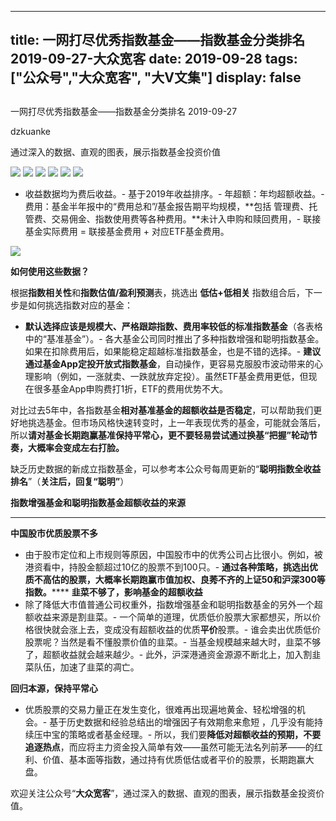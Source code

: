 
---
title:   一网打尽优秀指数基金——指数基金分类排名 2019-09-27-大众宽客
date: 2019-09-28
tags: ["公众号","大众宽客", "大V文集"]
display: false
---


## 



一网打尽优秀指数基金——指数基金分类排名 2019-09-27




dzkuanke




通过深入的数据、直观的图表，展示指数基金投资价值




<img class="rich_pages" data-ratio="1.6335540838852096" data-s="300,640" src="https://mmbiz.qpic.cn/mmbiz_png/PKw3FQPmhIjdJ6VHRxZbJvYK2q0cjpUZw1lP3FPWVAJRK6iaKDIeuP0OXF3FX0KhRH25nRWoPc5IOTGdoeEFUfw/640?wx_fmt=png" data-type="png" data-w="906" style=""/>

<img class="rich_pages" data-ratio="1.051454138702461" data-s="300,640" src="https://mmbiz.qpic.cn/mmbiz_png/PKw3FQPmhIjdJ6VHRxZbJvYK2q0cjpUZmdIMzw8AbnKMG1GRyYW4TE0ia6Ssrk7LCR1bYoPOd2jFl5lWd5B1ESg/640?wx_fmt=png" data-type="png" data-w="894" style=""/>

<img class="rich_pages" data-ratio="1.483370288248337" data-s="300,640" src="https://mmbiz.qpic.cn/mmbiz_png/PKw3FQPmhIjdJ6VHRxZbJvYK2q0cjpUZIvbc8wTxWtefkO6wPIoem2u9Ap83EVRSB8Ojd1AiawcQxBaTHkiaLQFQ/640?wx_fmt=png" data-type="png" data-w="902" style=""/>

<img class="rich_pages" data-ratio="1.2971175166297118" data-s="300,640" src="https://mmbiz.qpic.cn/mmbiz_png/PKw3FQPmhIjdJ6VHRxZbJvYK2q0cjpUZEWiaD7ge0m49l2RmOxo9a8Qou1iaibProibEBFkOL1wN2VD7dFy91cic7Kw/640?wx_fmt=png" data-type="png" data-w="902" style=""/>

<img class="rich_pages" data-ratio="1.0022075055187638" data-s="300,640" src="https://mmbiz.qpic.cn/mmbiz_png/PKw3FQPmhIjdJ6VHRxZbJvYK2q0cjpUZqJcVXnaic81zjjXPN0yryYEekkOVmHkOA3KdyJt8nTIoOjEdfpZB8Mw/640?wx_fmt=png" data-type="png" data-w="906" style=""/>

<img class="rich_pages" data-ratio="0.8641425389755011" data-s="300,640" src="https://mmbiz.qpic.cn/mmbiz_png/PKw3FQPmhIjdJ6VHRxZbJvYK2q0cjpUZdNrqL9vRoicjuTicOEwHFDMiaRa6hUsIZAkHsUJCoU0NcIvr4osbkvdfQ/640?wx_fmt=png" data-type="png" data-w="898" style=""/>


- 收益数据均为费后收益。- 基于2019年收益排序。- 年超额：年均超额收益。- 费用：基金半年报中的“费用总和”/基金报告期平均规模，**包括 管理费、托管费、交易佣金、指数使用费等各种费用。**未计入申购和赎回费用，- 联接基金实际费用 = 联接基金费用 + 对应ETF基金费用。


<img class="rich_pages" data-ratio="0.3739352640545145" data-s="300,640" src="https://mmbiz.qpic.cn/mmbiz_png/PKw3FQPmhIjRfZpR3LYic93G9bLic2bFpgJnJdJe0VWH3Z1CpISTgM0CNibDTEC3icib110gqMOxNWdic0SBNgsAz5kg/640?wx_fmt=png" data-type="png" data-w="1174" style=""/>





**如何使用这些数据？**



根据**指数相关性**和**指数估值/盈利预测**表，挑选出&nbsp;**低估+低相关** 指数组合后，下一步是如何挑选指数对应的基金：
- **默认选择应该是规模大、严格跟踪指数、费用率较低的标准指数基金**（各表格中的“基准基金”）。- 各大基金公司同时推出了多种指数增强和聪明指数基金。如果在扣除费用后，如果能稳定超越标准指数基金，也是不错的选择。- **建议通过基金App定投开放式指数基金**，自动操作，更容易克服股市波动带来的心理影响（例如，一涨就卖、一跌就放弃定投）。虽然ETF基金费用更低，但现在很多基金App申购费打1折，ETF的费用优势不大。


对比过去5年中，各指数基金**相对基准基金的超额收益是否稳定**<h-char unicode="ff0c" class="" style="max-width: 100%;box-sizing: border-box !important;word-wrap: break-word !important;">，</h-char>可以帮助我们更好地挑选基金。但市场风格快速转变时，上一年表现优秀的基金，可能就会落后，所以**请对基金长期跑赢基准保持平常心，更不要轻易尝试通过换基“把握”轮动节奏，大概率会变成左右打脸。**



缺乏历史数据的新成立指数基金，可以参考本公众号每周更新的“**聪明指数全收益排名**”（**关注后，回复“聪明”**）





**指数增强基金和聪明指数基金超额收益的来源**

****

**中国股市优质股票不多**
- 由于股市定位和上市规则等原因，中国股市中的优秀公司占比很小。例如，被港资看中，持股金额超过10亿的股票不到100只。- **通过各种策略，挑选出优质不高估的股票，大概率长期跑赢市值加权、良莠不齐的上证50和沪深300等指数。******
**韭菜不够了，影响基金的超额收益**
- 除了降低大市值普通公司权重外，指数增强基金和聪明指数基金的另外一个超额收益来源是割韭菜。- 一个简单的道理，优质低价股票大家都想买，所以价格很快就会涨上去，变成没有超额收益的优质**平价**股票。- 谁会卖出优质低价股票呢？当然是看不懂股票价值的韭菜。- 当基金规模越来越大时，韭菜不够了，超额收益就会越来越少。- 此外，沪深港通资金源源不断北上，加入割韭菜队伍，加速了韭菜的凋亡。


**回归本源，保持平常心**
- 优质股票的交易力量正在发生变化，很难再出现遍地黄金、轻松增强的机会。- 基于历史数据和经验总结出的增强因子有效期愈来愈短 ，几乎没有能持续压中宝的策略或者基金经理。- 所以，我们要**降低对超额收益的预期，不要追逐热点**，而应将主力资金投入简单有效——虽然可能无法名列前茅——的红利、价值、基本面等指数，通过持有优质低估或者平价的股票，长期跑赢大盘。


欢迎关注公众号“**大众宽客**”，通过深入的数据、直观的图表，展示指数基金投资价值。








